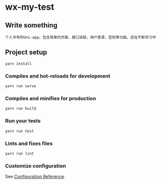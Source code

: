 # wx-my-test
## Write something
```
个人书写的Uni-app。包含简单的页面，接口读取，用户登录，签到等功能。还在不断学习中
```
## Project setup
```
yarn install
```

### Compiles and hot-reloads for development
```
yarn run serve
```

### Compiles and minifies for production
```
yarn run build
```

### Run your tests
```
yarn run test
```

### Lints and fixes files
```
yarn run lint
```

### Customize configuration
See [Configuration Reference](https://cli.vuejs.org/config/).
